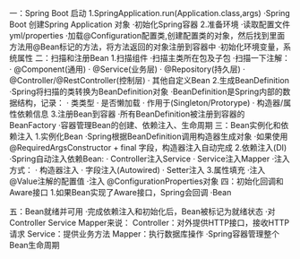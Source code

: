 一：Spring Boot 启动
    1.SpringApplication.run(Application.class,args)
      ·Spring Boot 创建Spring Application 对象
      ·初始化Spring容器
    2.准备环境
      ·读取配置文件 yml/properties
      ·加载@Configuration配置类,创建配置类的对象，然后找到里面方法用@Bean标记的方法，将方法返回的对象注册到容器中
      ·初始化环境变量，系统属性
二：扫描和注册Bean
    1.扫描组件
      ·扫描主类所在包及子包
      ·扫描一下注解：
        · @Component(通用)
        · @Service(业务层)
        · @Repository(持久层)
        · @Controller/@RestController(控制层)
        · 其他自定义Bean
    2.生成BeanDefinition
      ·Spring将扫描的类转换为BeanDefinition对象
      ·BeanDefinition是Spring内部的数据结构，记录：
        · 类类型
        · 是否懒加载
        · 作用于(Singleton/Protorype)
        · 构造器/属性依赖信息
    3.注册Bean到容器
        ·所有BeanDefinition被注册到容器的BeanFactory
        ·容器管理Bean的创建、依赖注入、生命周期
三：Bean实例化和依赖注入
    1.实例化Bean
      ·Spring根据BeanDefinition调用构造器生成对象
      ·如果使用@RequiredArgsConstructor + final 字段，构造器注入自动完成
    2.依赖注入(DI)
      ·Spring自动注入依赖Bean:
        · Controller注入Service
        · Service注入Mapper
      ·注入方式：
        · 构造器注入
        · 字段注入(Autowired)
        · Setter注入
    3.属性填充
      ·注入 @Value注解的配置值
      ·注入 @ConfigurationProperties对象
四：初始化回调和Aware接口
    1.如果Bean实现了Aware接口，Spring会回调
      ·Bean


五：Bean就绪并可用
    ·完成依赖注入和初始化后，Bean被标记为就绪状态
    ·对Controller Service Mapper来说：
        Controller：对外提供HTTP接口，接收HTTP请求
        Service：提供业务方法
        Mapper：执行数据库操作
    ·Spring容器管理整个Bean生命周期
